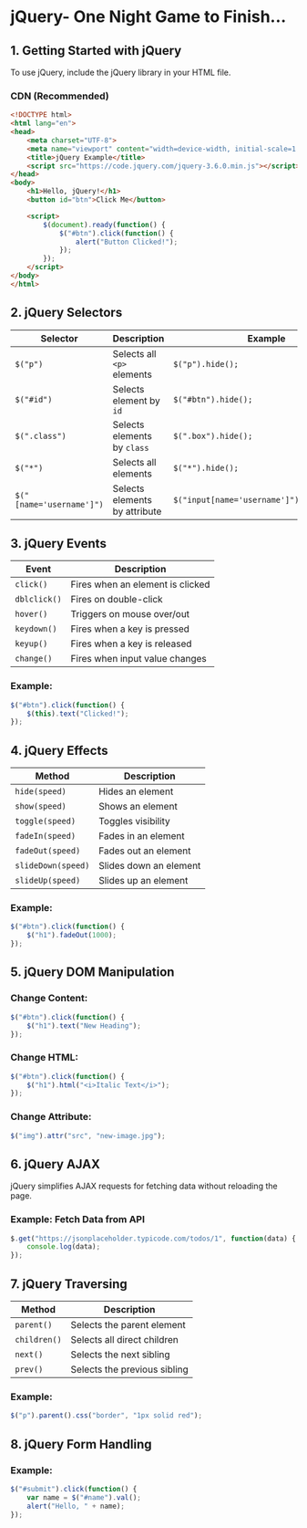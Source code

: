 # jQuery- One Night Game to Finish...

## **1. Getting Started with jQuery**
To use jQuery, include the jQuery library in your HTML file.

### **CDN (Recommended)**
```html
<!DOCTYPE html>
<html lang="en">
<head>
    <meta charset="UTF-8">
    <meta name="viewport" content="width=device-width, initial-scale=1.0">
    <title>jQuery Example</title>
    <script src="https://code.jquery.com/jquery-3.6.0.min.js"></script>
</head>
<body>
    <h1>Hello, jQuery!</h1>
    <button id="btn">Click Me</button>

    <script>
        $(document).ready(function() {
            $("#btn").click(function() {
                alert("Button Clicked!");
            });
        });
    </script>
</body>
</html>
```

## **2. jQuery Selectors**
| Selector | Description | Example |
|----------|------------|---------|
| `$("p")` | Selects all `<p>` elements | `$("p").hide();` |
| `$("#id")` | Selects element by `id` | `$("#btn").hide();` |
| `$(".class")` | Selects elements by `class` | `$(".box").hide();` |
| `$("*")` | Selects all elements | `$("*").hide();` |
| `$("[name='username']")` | Selects elements by attribute | `$("input[name='username']").val("John");` |

## **3. jQuery Events**
| Event | Description |
|-------|------------|
| `click()` | Fires when an element is clicked |
| `dblclick()` | Fires on double-click |
| `hover()` | Triggers on mouse over/out |
| `keydown()` | Fires when a key is pressed |
| `keyup()` | Fires when a key is released |
| `change()` | Fires when input value changes |

### **Example:**
```js
$("#btn").click(function() {
    $(this).text("Clicked!");
});
```

## **4. jQuery Effects**
| Method | Description |
|--------|------------|
| `hide(speed)` | Hides an element |
| `show(speed)` | Shows an element |
| `toggle(speed)` | Toggles visibility |
| `fadeIn(speed)` | Fades in an element |
| `fadeOut(speed)` | Fades out an element |
| `slideDown(speed)` | Slides down an element |
| `slideUp(speed)` | Slides up an element |

### **Example:**
```js
$("#btn").click(function() {
    $("h1").fadeOut(1000);
});
```

## **5. jQuery DOM Manipulation**
### **Change Content:**
```js
$("#btn").click(function() {
    $("h1").text("New Heading");
});
```

### **Change HTML:**
```js
$("#btn").click(function() {
    $("h1").html("<i>Italic Text</i>");
});
```

### **Change Attribute:**
```js
$("img").attr("src", "new-image.jpg");
```

## **6. jQuery AJAX**
jQuery simplifies AJAX requests for fetching data without reloading the page.

### **Example: Fetch Data from API**
```js
$.get("https://jsonplaceholder.typicode.com/todos/1", function(data) {
    console.log(data);
});
```

## **7. jQuery Traversing**
| Method | Description |
|--------|------------|
| `parent()` | Selects the parent element |
| `children()` | Selects all direct children |
| `next()` | Selects the next sibling |
| `prev()` | Selects the previous sibling |

### **Example:**
```js
$("p").parent().css("border", "1px solid red");
```

## **8. jQuery Form Handling**
### **Example:**
```js
$("#submit").click(function() {
    var name = $("#name").val();
    alert("Hello, " + name);
});
